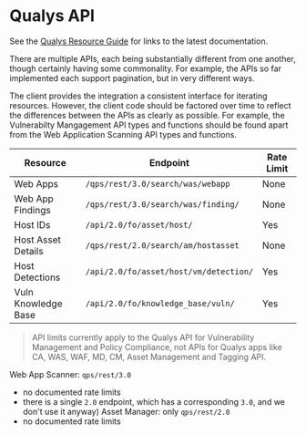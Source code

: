 # Qualys API

See the [Qualys Resource Guide][1] for links to the latest documentation.

There are multiple APIs, each being substantially different from one another,
though certainly having some commonality. For example, the APIs so far
implemented each support pagination, but in very different ways.

The client provides the integration a consistent interface for iterating
resources. However, the client code should be factored over time to reflect the
differences between the APIs as clearly as possible. For example, the
Vulnerabilty Mangagement API types and functions should be found apart from the
Web Application Scanning API types and functions.

| Resource            | Endpoint                               | Rate Limit |
| ------------------- | -------------------------------------- | ---------- |
| Web Apps            | `/qps/rest/3.0/search/was/webapp`      | None       |
| Web App Findings    | `/qps/rest/3.0/search/was/finding/`    | None       |
| Host IDs            | `/api/2.0/fo/asset/host/`              | Yes        |
| Host Asset Details  | `/qps/rest/2.0/search/am/hostasset`    | None       |
| Host Detections     | `/api/2.0/fo/asset/host/vm/detection/` | Yes        |
| Vuln Knowledge Base | `/api/2.0/fo/knowledge_base/vuln/`     | Yes        |

> API limits currently apply to the Qualys API for Vulnerability Management and
> Policy Compliance, not APIs for Qualys apps like CA, WAS, WAF, MD, CM, Asset
> Management and Tagging API.

Web App Scanner: `qps/rest/3.0`

- no documented rate limits
- there is a single `2.0` endpoint, which has a corresponding `3.0`, and we
  don't use it anyway) Asset Manager: only `qps/rest/2.0`
- no documented rate limits

[1]:
  https://qualysguard.qualys.com/qwebhelp/fo_portal/getting_started/resources.htm
